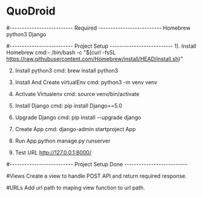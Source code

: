 # QuoDroid
#-------------------------- Required --------------------------
Homebrew
python3
Django


#-------------------------- Project Setup --------------------------
1).  Install Homebrew
cmd:- /bin/bash -c "$(curl -fsSL https://raw.githubusercontent.com/Homebrew/install/HEAD/install.sh)"

2) Install python3
cmd: brew install python3

3) Install And Create virtualEnv
cmd: python3 -m venv venv

4) Activate Virtualenv 
cmd: source venv/bin/activate

5) Install Django
cmd: pip install Django==5.0

6) Upgrade Django
cmd: pip install --upgrade django

7) Create App
cmd: django-admin startproject App

8) Run App
python manage.py runserver

9) Test URL
http://127.0.0.1:8000/

#-------------------------- Project Setup Done --------------------------

#Views
Create a view to handle POST API and return required response.

#URLs
Add url path to maping view function to url path.



